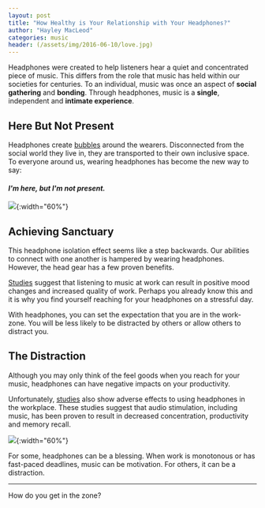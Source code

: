 ```yaml
---
layout: post
title: "How Healthy is Your Relationship with Your Headphones?"
author: "Hayley MacLeod"
categories: music
header: (/assets/img/2016-06-10/love.jpg)
---
```

Headphones were created to help listeners hear a quiet and concentrated piece of music. This differs from the role that music has held within our societies for centuries. To an individual, music was once an aspect of __social gathering__ and __bonding__. Through headphones, music is a __single__, independent and __intimate experience__.

## Here But Not Present

Headphones create [bubbles](http://www.queensjournal.ca/story/2007-01-23/bubbles-sound-public-space/) around the wearers. Disconnected from the social world they live in, they are transported to their own inclusive space. To everyone around us, wearing headphones has become the new way to say:

#### *I'm here, but I'm not present.*

![](/assets/img/2016-06-10/iphone.jpg){:width="60%"}

## Achieving Sanctuary

This headphone isolation effect seems like a step backwards. Our abilities to connect with one another is hampered by wearing headphones. However, the head gear has a few proven benefits.

[Studies](http://graphics8.nytimes.com/packages/pdf/business/LESIUKarticle2005.pdf?version=meter+at+1&module=meter-Links&pgtype=article&contentId=&mediaId=&referrer=https%3A%2F%2Fwww.google.ca%2F&priority=true&action=click&contentCollection=meter-links-click) suggest that listening to music at work can result in positive mood changes and increased quality of work. Perhaps you already know this and it is why you find yourself reaching for your headphones on a stressful day.

With headphones, you can set the expectation that you are in the work-zone. You will be less likely to be distracted by others or allow others to distract you.

## The Distraction

Although you may only think of the feel goods when you reach for your music, headphones can have negative impacts on your productivity.

Unfortunately, [studies](https://hbr.org/2012/04/workers-take-off-your-headphon) also show adverse effects to using headphones in the workplace. These studies suggest that audio stimulation, including music, has been proven to result in decreased concentration, productivity and memory recall.

![](/assets/img/2016-06-10/headphones.jpg){:width="60%"}

For some, headphones can be a blessing. When work is monotonous or has fast-paced deadlines, music can be motivation. For others, it can be a distraction.

________________

How do you get in the zone?
